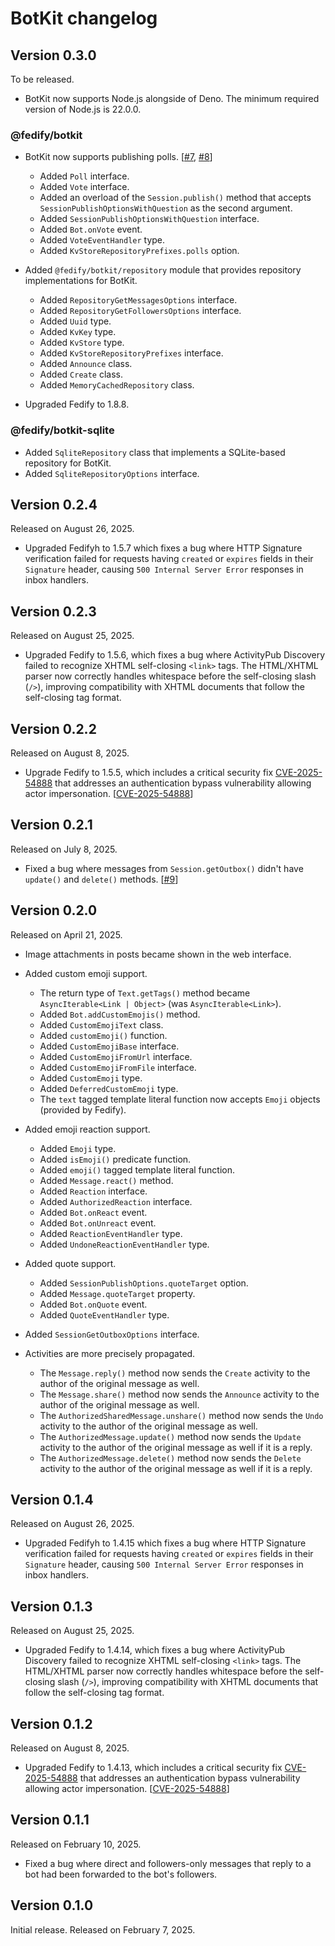 BotKit changelog
================

Version 0.3.0
-------------

To be released.

 -  BotKit now supports Node.js alongside of Deno.  The minimum required
    version of Node.js is 22.0.0.

### @fedify/botkit

 -  BotKit now supports publishing polls.  [[#7], [#8]]

     -  Added `Poll` interface.
     -  Added `Vote` interface.
     -  Added an overload of the `Session.publish()` method that accepts
        `SessionPublishOptionsWithQuestion` as the second argument.
     -  Added `SessionPublishOptionsWithQuestion` interface.
     -  Added `Bot.onVote` event.
     -  Added `VoteEventHandler` type.
     -  Added `KvStoreRepositoryPrefixes.polls` option.

 -  Added `@fedify/botkit/repository` module that provides repository
    implementations for BotKit.

     -  Added `RepositoryGetMessagesOptions` interface.
     -  Added `RepositoryGetFollowersOptions` interface.
     -  Added `Uuid` type.
     -  Added `KvKey` type.
     -  Added `KvStore` type.
     -  Added `KvStoreRepositoryPrefixes` interface.
     -  Added `Announce` class.
     -  Added `Create` class.
     -  Added `MemoryCachedRepository` class.

 -  Upgraded Fedify to 1.8.8.

[#7]: https://github.com/fedify-dev/botkit/issues/7
[#8]: https://github.com/fedify-dev/botkit/pull/8

### @fedify/botkit-sqlite

 -  Added `SqliteRepository` class that implements a SQLite-based repository
    for BotKit.
 -  Added `SqliteRepositoryOptions` interface.


Version 0.2.4
-------------

Released on August 26, 2025.

 -  Upgraded Fedifyh to 1.5.7 which fixes a bug where HTTP Signature
    verification failed for requests having `created` or `expires` fields
    in their `Signature` header, causing `500 Internal Server Error` responses
    in inbox handlers.


Version 0.2.3
-------------

Released on August 25, 2025.

 -  Upgraded Fedify to 1.5.6, which fixes a bug where ActivityPub Discovery
    failed to recognize XHTML self-closing `<link>` tags.  The HTML/XHTML parser
    now correctly handles whitespace before the self-closing slash (`/>`),
    improving compatibility with XHTML documents that follow the self-closing
    tag format.


Version 0.2.2
-------------

Released on August 8, 2025.

 -  Upgrade Fedify to 1.5.5, which includes a critical security
    fix [CVE-2025-54888] that addresses an authentication bypass
    vulnerability allowing actor impersonation.  [[CVE-2025-54888]]


Version 0.2.1
-------------

Released on July 8, 2025.

 -  Fixed a bug where messages from `Session.getOutbox()` didn't have `update()`
    and `delete()` methods.  [[#9]]

[#9]: https://github.com/fedify-dev/botkit/issues/9


Version 0.2.0
-------------

Released on April 21, 2025.

 -  Image attachments in posts became shown in the web interface.

 -  Added custom emoji support.

     -  The return type of `Text.getTags()` method became
         `AsyncIterable<Link | Object>` (was `AsyncIterable<Link>`).
     -  Added `Bot.addCustomEmojis()` method.
     -  Added `CustomEmojiText` class.
     -  Added `customEmoji()` function.
     -  Added `CustomEmojiBase` interface.
     -  Added `CustomEmojiFromUrl` interface.
     -  Added `CustomEmojiFromFile` interface.
     -  Added `CustomEmoji` type.
     -  Added `DeferredCustomEmoji` type.
     -  The `text` tagged template literal function now accepts `Emoji` objects
        (provided by Fedify).

 -  Added emoji reaction support.

     -  Added `Emoji` type.
     -  Added `isEmoji()` predicate function.
     -  Added `emoji()` tagged template literal function.
     -  Added `Message.react()` method.
     -  Added `Reaction` interface.
     -  Added `AuthorizedReaction` interface.
     -  Added `Bot.onReact` event.
     -  Added `Bot.onUnreact` event.
     -  Added `ReactionEventHandler` type.
     -  Added `UndoneReactionEventHandler` type.

 -  Added quote support.

     -  Added `SessionPublishOptions.quoteTarget` option.
     -  Added `Message.quoteTarget` property.
     -  Added `Bot.onQuote` event.
     -  Added `QuoteEventHandler` type.

 -  Added `SessionGetOutboxOptions` interface.

 -  Activities are more precisely propagated.

     -  The `Message.reply()` method now sends the `Create` activity to
        the author of the original message as well.
     -  The `Message.share()` method now sends the `Announce` activity to
        the author of the original message as well.
     -  The `AuthorizedSharedMessage.unshare()` method now sends the `Undo`
        activity to the author of the original message as well.
     -  The `AuthorizedMessage.update()` method now sends the `Update` activity
        to the author of the original message as well if it is a reply.
     -  The `AuthorizedMessage.delete()` method now sends the `Delete` activity
        to the author of the original message as well if it is a reply.


Version 0.1.4
-------------

Released on August 26, 2025.

 -  Upgraded Fedifyh to 1.4.15 which fixes a bug where HTTP Signature
    verification failed for requests having `created` or `expires` fields
    in their `Signature` header, causing `500 Internal Server Error` responses
    in inbox handlers.


Version 0.1.3
-------------

Released on August 25, 2025.

 -  Upgraded Fedify to 1.4.14, which fixes a bug where ActivityPub Discovery
    failed to recognize XHTML self-closing `<link>` tags.  The HTML/XHTML parser
    now correctly handles whitespace before the self-closing slash (`/>`),
    improving compatibility with XHTML documents that follow the self-closing
    tag format.


Version 0.1.2
-------------

Released on August 8, 2025.

 -  Upgraded Fedify to 1.4.13, which includes a critical security
    fix [CVE-2025-54888] that addresses an authentication bypass
    vulnerability allowing actor impersonation.  [[CVE-2025-54888]]

[CVE-2025-54888]: https://github.com/fedify-dev/fedify/security/advisories/GHSA-6jcc-xgcr-q3h4


Version 0.1.1
-------------

Released on February 10, 2025.

 -  Fixed a bug where direct and followers-only messages that reply to a bot
    had been forwarded to the bot's followers.


Version 0.1.0
-------------

Initial release.  Released on February 7, 2025.
